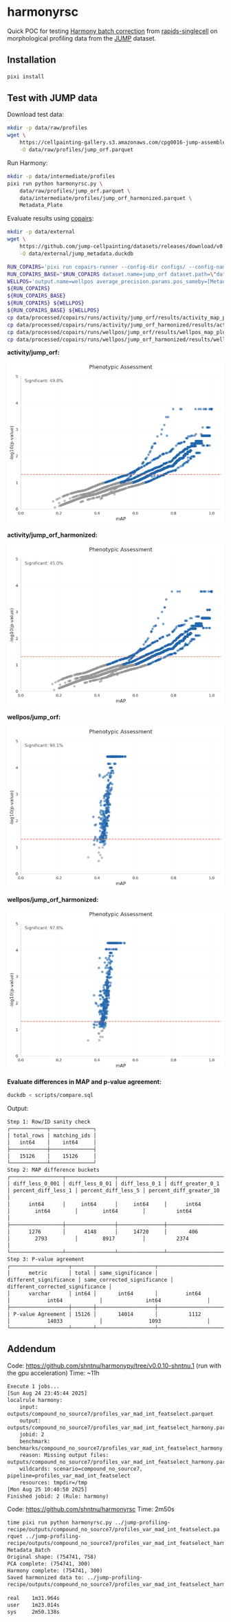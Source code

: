 # harmonyrsc

Quick POC for testing [Harmony batch correction](https://rapids-singlecell.readthedocs.io/en/latest/api/generated/rapids_singlecell.pp.harmony_integrate.html#rapids_singlecell.pp.harmony_integrate) from [rapids-singlecell](https://scanpy.readthedocs.io/en/stable/index.html) on morphological profiling data from the [JUMP](https://broad.io/jump) dataset.

## Installation

```bash
pixi install
```

## Test with JUMP data

Download test data:

```bash
mkdir -p data/raw/profiles
wget \
    https://cellpainting-gallery.s3.amazonaws.com/cpg0016-jump-assembled/source_all/workspace/profiles_assembled/ORF/v1.0b/profiles_wellpos_var_mad_int_featselect.parquet \
    -O data/raw/profiles/jump_orf.parquet
```

Run Harmony:

```bash
mkdir -p data/intermediate/profiles
pixi run python harmonyrsc.py \
    data/raw/profiles/jump_orf.parquet \
    data/intermediate/profiles/jump_orf_harmonized.parquet \
    Metadata_Plate
```

Evaluate results using [copairs](https://github.com/cytomining/copairs):

```bash
mkdir -p data/external
wget \
    https://github.com/jump-cellpainting/datasets/releases/download/v0.12/jump_metadata.duckdb \
    -O data/external/jump_metadata.duckdb
```

```bash
RUN_COPAIRS='pixi run copairs-runner --config-dir configs/ --config-name copairs'
RUN_COPAIRS_BASE="$RUN_COPAIRS dataset.name=jump_orf dataset.path=\"data/raw/profiles/jump_orf.parquet\""
WELLPOS='output.name=wellpos average_precision.params.pos_sameby=[Metadata_Well,Metadata_reference_index] average_precision.params.pos_diffby=[Metadata_JCP2022] average_precision.params.neg_sameby=[Metadata_Source,Metadata_Batch] mean_average_precision.params.sameby=[Metadata_Well]'
${RUN_COPAIRS}
${RUN_COPAIRS_BASE}
${RUN_COPAIRS} ${WELLPOS}
${RUN_COPAIRS_BASE} ${WELLPOS}
cp data/processed/copairs/runs/activity/jump_orf/results/activity_map_plot.png data/figures/jump_orf_activity_map_plot.png
cp data/processed/copairs/runs/activity/jump_orf_harmonized/results/activity_map_plot.png data/figures/jump_orf_harmonized_activity_map_plot.png
cp data/processed/copairs/runs/wellpos/jump_orf/results/wellpos_map_plot.png data/figures/jump_orf_wellpos_map_plot.png
cp data/processed/copairs/runs/wellpos/jump_orf_harmonized/results/wellpos_map_plot.png data/figures/jump_orf_harmonized_wellpos_map_plot.png
```

**activity/jump_orf:**

![Activity map](data/figures/jump_orf_activity_map_plot.png)

**activity/jump_orf_harmonized:**

![Activity map](data/figures/jump_orf_harmonized_activity_map_plot.png)

**wellpos/jump_orf:**

![Wellpos map](data/figures/jump_orf_wellpos_map_plot.png)

**wellpos/jump_orf_harmonized:**

![Wellpos map](data/figures/jump_orf_harmonized_wellpos_map_plot.png)

**Evaluate differences in MAP and p-value agreement:**

```bash
duckdb < scripts/compare.sql
```

Output:

```
Step 1: Row/ID sanity check
┌────────────┬──────────────┐
│ total_rows │ matching_ids │
│   int64    │    int64     │
├────────────┼──────────────┤
│   15126    │    15126     │
└────────────┴──────────────┘
Step 2: MAP difference buckets
┌─────────────────┬────────────────┬───────────────┬──────────────────┬─────────────────────┬─────────────────────┬─────────────────────────┐
│ diff_less_0_001 │ diff_less_0_01 │ diff_less_0_1 │ diff_greater_0_1 │ percent_diff_less_1 │ percent_diff_less_5 │ percent_diff_greater_10 │
│      int64      │     int64      │     int64     │      int64       │        int64        │        int64        │          int64          │
├─────────────────┼────────────────┼───────────────┼──────────────────┼─────────────────────┼─────────────────────┼─────────────────────────┤
│      1276       │      4148      │     14720     │       406        │        2793         │        8917         │          2374           │
└─────────────────┴────────────────┴───────────────┴──────────────────┴─────────────────────┴─────────────────────┴─────────────────────────┘
Step 3: P-value agreement
┌───────────────────┬───────┬───────────────────┬────────────────────────┬─────────────────────────────┬──────────────────────────────────┐
│      metric       │ total │ same_significance │ different_significance │ same_corrected_significance │ different_corrected_significance │
│      varchar      │ int64 │       int64       │         int64          │            int64            │              int64               │
├───────────────────┼───────┼───────────────────┼────────────────────────┼─────────────────────────────┼──────────────────────────────────┤
│ P-value Agreement │ 15126 │       14014       │          1112          │            14033            │               1093               │
└───────────────────┴───────┴───────────────────┴────────────────────────┴─────────────────────────────┴──────────────────────────────────┘
```

## Addendum

Code: https://github.com/shntnu/harmonypy/tree/v0.0.10-shntnu.1 (run with the gpu acceleration)
Time: ~11h 

```
Execute 1 jobs...
[Sun Aug 24 23:45:44 2025]
localrule harmony:
    input: outputs/compound_no_source7/profiles_var_mad_int_featselect.parquet
    output: outputs/compound_no_source7/profiles_var_mad_int_featselect_harmony.parquet
    jobid: 2
    benchmark: benchmarks/compound_no_source7/profiles_var_mad_int_featselect_harmony.txt
    reason: Missing output files: outputs/compound_no_source7/profiles_var_mad_int_featselect_harmony.parquet
    wildcards: scenario=compound_no_source7, pipeline=profiles_var_mad_int_featselect
    resources: tmpdir=/tmp
[Mon Aug 25 10:40:50 2025]
Finished jobid: 2 (Rule: harmony)
```

Code: https://github.com/shntnu/harmonyrsc
Time: 2m50s

```
time pixi run python harmonyrsc.py ../jump-profiling-recipe/outputs/compound_no_source7/profiles_var_mad_int_featselect.pa
rquet ../jump-profiling-recipe/outputs/compound_no_source7/profiles_var_mad_int_featselect_harmony_rsc.parquet Metadata_Batch
Original shape: (754741, 758)
PCA complete: (754741, 300)
Harmony complete: (754741, 300)
Saved harmonized data to: ../jump-profiling-recipe/outputs/compound_no_source7/profiles_var_mad_int_featselect_harmony_rsc.parquet

real    1m31.964s
user    1m23.014s
sys     2m50.138s
```
